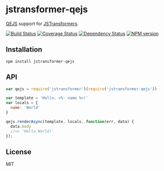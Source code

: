 # jstransformer-qejs

[QEJS](http://github.com/jepso/QEJS) support for [JSTransformers](http://github.com/jstransformers).

[![Build Status](https://img.shields.io/travis/jstransformers/jstransformer-qejs/master.svg)](https://travis-ci.org/jstransformers/jstransformer-qejs)
[![Coverage Status](https://img.shields.io/codecov/c/github/jstransformers/jstransformer-qejs/master.svg)](https://codecov.io/gh/jstransformers/jstransformer-qejs)
[![Dependency Status](https://img.shields.io/david/jstransformers/jstransformer-qejs/master.svg)](http://david-dm.org/jstransformers/jstransformer-qejs)
[![NPM version](https://img.shields.io/npm/v/jstransformer-qejs.svg)](https://www.npmjs.org/package/jstransformer-qejs)

## Installation

    npm install jstransformer-qejs

## API

```js
var qejs = require('jstransformer')(require('jstransformer-qejs'))

var template = 'Hello, <%- name %>!'
var locals = {
  name: 'World'
}

qejs.renderAsync(template, locals, function(err, data) {
  data.body
  //=> 'Hello World!'
});
```

## License

MIT
